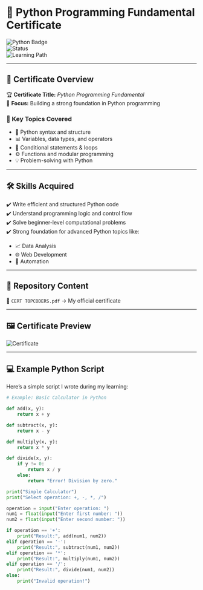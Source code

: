 # 📜 Python Programming Fundamental Certificate  

![Python Badge](https://img.shields.io/badge/Python-3.x-blue?logo=python&logoColor=white)  
![Status](https://img.shields.io/badge/Status-Completed-success?style=flat&logo=github)  
![Learning Path](https://img.shields.io/badge/Learning%20Path-Programming%20Fundamentals-orange)  

---

## 🎯 Certificate Overview  
🏆 **Certificate Title:** *Python Programming Fundamental*  
📌 **Focus:** Building a strong foundation in Python programming  

### 🔑 Key Topics Covered  
- 🐍 Python syntax and structure  
- 📊 Variables, data types, and operators  
- 🔄 Conditional statements & loops  
- ⚙️ Functions and modular programming  
- 💡 Problem-solving with Python  

---

## 🛠 Skills Acquired  
✔️ Write efficient and structured Python code  
✔️ Understand programming logic and control flow  
✔️ Solve beginner-level computational problems  
✔️ Strong foundation for advanced Python topics like:  
   - 📈 Data Analysis  
   - 🌐 Web Development  
   - 🤖 Automation  

---

## 📂 Repository Content  
📄 `CERT TOPCODERS.pdf` → My official certificate  

---

## 🖼 Certificate Preview  
![Certificate](cert.jpg)

---
## 💻 Example Python Script  

Here’s a simple script I wrote during my learning:  

```python
# Example: Basic Calculator in Python

def add(x, y):
    return x + y

def subtract(x, y):
    return x - y

def multiply(x, y):
    return x * y

def divide(x, y):
    if y != 0:
        return x / y
    else:
        return "Error! Division by zero."

print("Simple Calculator")
print("Select operation: +, -, *, /")

operation = input("Enter operation: ")
num1 = float(input("Enter first number: "))
num2 = float(input("Enter second number: "))

if operation == '+':
    print("Result:", add(num1, num2))
elif operation == '-':
    print("Result:", subtract(num1, num2))
elif operation == '*':
    print("Result:", multiply(num1, num2))
elif operation == '/':
    print("Result:", divide(num1, num2))
else:
    print("Invalid operation!")
